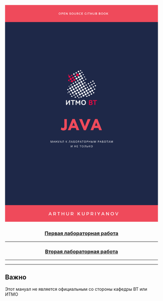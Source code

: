 
<h2 align=center><img src="assets/img/book-title.png"/></h2>


<h3 align=center><a href="lab-1-JVM-byte-code.md">Первая лабораторная работа</a></h3>
<hr>
<h3 align=center><a href="lab-2-oop.md">Вторая лабораторная работа</a></h3>

<hr>
<hr>

## Важно
Этот мануал не является официальным со стороны кафедры ВТ или ИТМО

